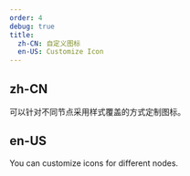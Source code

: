 ```yaml
---
order: 4
debug: true
title:
  zh-CN: 自定义图标
  en-US: Customize Icon
---
```


## zh-CN

可以针对不同节点采用样式覆盖的方式定制图标。

## en-US

You can customize icons for different nodes.
